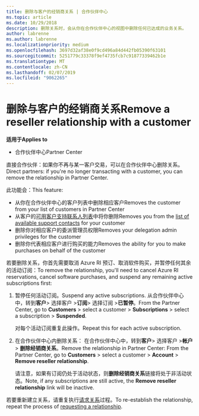 ```yaml
---
title: 删除与客户的经销商关系 | 合作伙伴中心
ms.topic: article
ms.date: 10/29/2018
description: 删除关系时，会从你在合作伙伴中心的视图中删除任何已达成的业务关系。
author: labrenne
ms.author: labrenne
ms.localizationpriority: medium
ms.openlocfilehash: 3697d32af38e0f9cd496a84d442fb05390f63101
ms.sourcegitcommit: 5251779c33378f9ef4735fcb7c91877339462b1e
ms.translationtype: MT
ms.contentlocale: zh-CN
ms.lasthandoff: 02/07/2019
ms.locfileid: "9062265"
---
```

# <a name="remove-a-reseller-relationship-with-a-customer"></a><span data-ttu-id="71201-103">删除与客户的经销商关系</span><span class="sxs-lookup"><span data-stu-id="71201-103">Remove a reseller relationship with a customer</span></span>

**<span data-ttu-id="71201-104">适用于</span><span class="sxs-lookup"><span data-stu-id="71201-104">Applies to</span></span>**

-   <span data-ttu-id="71201-105">合作伙伴中心</span><span class="sxs-lookup"><span data-stu-id="71201-105">Partner Center</span></span>

<span data-ttu-id="71201-106">直接合作伙伴：如果你不再与某一客户交易，可以在合作伙伴中心删除关系。</span><span class="sxs-lookup"><span data-stu-id="71201-106">Direct partners: if you're no longer transacting with a customer, you can remove the relationship in Partner Center.</span></span> 

<span data-ttu-id="71201-107">此功能会：</span><span class="sxs-lookup"><span data-stu-id="71201-107">This feature:</span></span>
*  <span data-ttu-id="71201-108">从你在合作伙伴中心的客户列表中删除相应客户</span><span class="sxs-lookup"><span data-stu-id="71201-108">Removes the customer from your list of customers in Partner Center</span></span>
*  <span data-ttu-id="71201-109">从客户的[可用客户支持联系人列表](assign-support-contacts.md)中将你删除</span><span class="sxs-lookup"><span data-stu-id="71201-109">Removes you from the [list of available support contacts](assign-support-contacts.md) for your customer</span></span>
*  <span data-ttu-id="71201-110">删除你对相应客户的委派管理员权限</span><span class="sxs-lookup"><span data-stu-id="71201-110">Removes your delegation admin privileges for the customer</span></span>
*  <span data-ttu-id="71201-111">删除你代表相应客户进行购买的能力</span><span class="sxs-lookup"><span data-stu-id="71201-111">Removes the ability for you to make purchases on behalf of the customer</span></span>

<span data-ttu-id="71201-112">若要删除关系，你首先需要取消 Azure RI 预订、取消软件购买，并暂停任何其余的活动订阅：</span><span class="sxs-lookup"><span data-stu-id="71201-112">To remove the relationship, you'll need to cancel Azure RI reservations, cancel software purchases, and suspend any remaining active subscriptions first:</span></span>
1. <span data-ttu-id="71201-113">暂停任何活动订阅。</span><span class="sxs-lookup"><span data-stu-id="71201-113">Suspend any active subscriptions.</span></span> <span data-ttu-id="71201-114">从合作伙伴中心中，转到**客户**> 选择客户 >**订阅**> 选择订阅 >**已暂停**。</span><span class="sxs-lookup"><span data-stu-id="71201-114">From the Partner Center, go to **Customers** > select a customer > **Subscriptions** > select a subscription > **Suspended**.</span></span> 

   <span data-ttu-id="71201-115">对每个活动订阅重复此操作。</span><span class="sxs-lookup"><span data-stu-id="71201-115">Repeat this for each active subscription.</span></span>

2. <span data-ttu-id="71201-116">在合作伙伴中心内删除关系： 在合作伙伴中心中，转到**客户**> 选择客户 >**帐户** > **删除经销商关系**。</span><span class="sxs-lookup"><span data-stu-id="71201-116">Remove the relationship in Partner Center: From the Partner Center, go to **Customers** > select a customer > **Account** > **Remove reseller relationship**.</span></span>

   <span data-ttu-id="71201-117">请注意，如果有订阅仍处于活动状态，则**删除经销商关系**链接将处于非活动状态。</span><span class="sxs-lookup"><span data-stu-id="71201-117">Note, if any subscriptions are still active, the **Remove reseller relationship** link will be inactive.</span></span> 

<span data-ttu-id="71201-118">若要重新建立关系，请重复执行[请求关系](request-a-relationship-with-a-customer.md)过程。</span><span class="sxs-lookup"><span data-stu-id="71201-118">To re-establish the relationship, repeat the process of [requesting a relationship](request-a-relationship-with-a-customer.md).</span></span>
